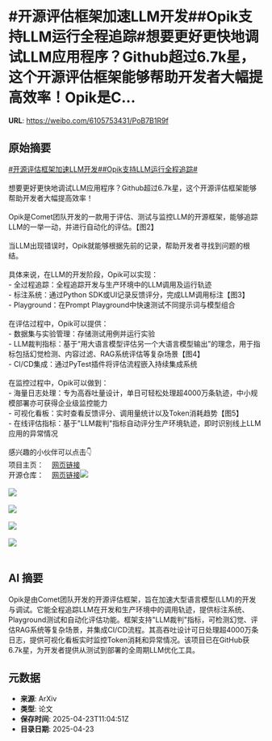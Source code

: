 # #开源评估框架加速LLM开发##Opik支持LLM运行全程追踪#想要更好更快地调试LLM应用程序？Github超过6.7k星，这个开源评估框架能够帮助开发者大幅提高效率！Opik是C...

**URL**: https://weibo.com/6105753431/PoB7B1R9f

## 原始摘要

<a href="https://m.weibo.cn/search?containerid=231522type%3D1%26t%3D10%26q%3D%23%E5%BC%80%E6%BA%90%E8%AF%84%E4%BC%B0%E6%A1%86%E6%9E%B6%E5%8A%A0%E9%80%9FLLM%E5%BC%80%E5%8F%91%23&amp;extparam=%23%E5%BC%80%E6%BA%90%E8%AF%84%E4%BC%B0%E6%A1%86%E6%9E%B6%E5%8A%A0%E9%80%9FLLM%E5%BC%80%E5%8F%91%23" data-hide=""><span class="surl-text">#开源评估框架加速LLM开发#</span></a><a href="https://m.weibo.cn/search?containerid=231522type%3D1%26t%3D10%26q%3D%23Opik%E6%94%AF%E6%8C%81LLM%E8%BF%90%E8%A1%8C%E5%85%A8%E7%A8%8B%E8%BF%BD%E8%B8%AA%23&amp;extparam=%23Opik%E6%94%AF%E6%8C%81LLM%E8%BF%90%E8%A1%8C%E5%85%A8%E7%A8%8B%E8%BF%BD%E8%B8%AA%23" data-hide=""><span class="surl-text">#Opik支持LLM运行全程追踪#</span></a><br><br>想要更好更快地调试LLM应用程序？Github超过6.7k星，这个开源评估框架能够帮助开发者大幅提高效率！<br><br>Opik是Comet团队开发的一款用于评估、测试与监控LLM的开源框架，能够追踪LLM的一举一动，并进行自动化的评估。【图2】<br><br>当LLM出现错误时，Opik就能够根据先前的记录，帮助开发者寻找到问题的根结。<br><br>具体来说，在LLM的开发阶段，Opik可以实现：<br>- 全过程追踪：全程追踪开发与生产环境中的LLM调用及运行轨迹<br>- 标注系统：通过Python SDK或UI记录反馈评分，完成LLM调用标注【图3】<br>- Playground：在Prompt Playground中快速测试不同提示词与模型组合<br><br>在评估过程中，Opik可以提供：<br>- 数据集与实验管理：存储测试用例并运行实验<br>- LLM裁判指标：基于“用大语言模型评估另一个大语言模型输出”的理念，用于指标包括幻觉检测、内容过滤、RAG系统评估等复杂场景【图4】<br>- CI/CD集成：通过PyTest插件将评估流程嵌入持续集成系统<br><br>在监控过程中，Opik可以做到：<br>- 海量日志处理：专为高吞吐量设计，单日可轻松处理超4000万条轨迹，中小规模部署亦可获得企业级监控能力<br>- 可视化看板：实时查看反馈评分、调用量统计以及Token消耗趋势【图5】<br>- 在线评估指标：基于"LLM裁判"指标自动评分生产环境轨迹，即时识别线上LLM应用的异常情况<br><br>感兴趣的小伙伴可以点击👇<br>项目主页：<a href="https://weibo.cn/sinaurl?u=https%3A%2F%2Fwww.comet.com%2Fsite%2Fproducts%2Fopik%2F%3Ffrom%3Dllm%26utm_source%3Dopik%26utm_medium%3Dgithub%26utm_content%3Dwebsite_button%26utm_campaign%3Dopik" data-hide=""><span class="url-icon"><img style="width: 1rem;height: 1rem" src="https://h5.sinaimg.cn/upload/2015/09/25/3/timeline_card_small_web_default.png" referrerpolicy="no-referrer"></span><span class="surl-text">网页链接</span></a><br>开源仓库：<a href="https://weibo.cn/sinaurl?u=https%3A%2F%2Fgithub.com%2Fcomet-ml%2Fopik" data-hide=""><span class="url-icon"><img style="width: 1rem;height: 1rem" src="https://h5.sinaimg.cn/upload/2015/09/25/3/timeline_card_small_web_default.png" referrerpolicy="no-referrer"></span><span class="surl-text">网页链接</span></a><img style="" src="https://tvax1.sinaimg.cn/large/006Fd7o3gy1i0qt2jdrrpj31ce1dgqst.jpg" referrerpolicy="no-referrer"><br><br><img style="" src="https://tvax2.sinaimg.cn/large/006Fd7o3gy1i0qt2obey0j32yo1o0b29.jpg" referrerpolicy="no-referrer"><br><br><img style="" src="https://tvax4.sinaimg.cn/large/006Fd7o3gy1i0qt2vkhosj32yo1o07wh.jpg" referrerpolicy="no-referrer"><br><br><img style="" src="https://tvax1.sinaimg.cn/large/006Fd7o3gy1i0qt2v277tj310g18a7ha.jpg" referrerpolicy="no-referrer"><br><br><img style="" src="https://tvax4.sinaimg.cn/large/006Fd7o3gy1i0qt30hsxmj32yo1o01fd.jpg" referrerpolicy="no-referrer"><br><br>

## AI 摘要

Opik是由Comet团队开发的开源评估框架，旨在加速大型语言模型(LLM)的开发与调试。它能全程追踪LLM在开发和生产环境中的调用轨迹，提供标注系统、Playground测试和自动化评估功能。框架支持"LLM裁判"指标，可检测幻觉、评估RAG系统等复杂场景，并集成CI/CD流程。其高吞吐设计可日处理超4000万条日志，提供可视化看板实时监控Token消耗和异常情况。该项目已在GitHub获6.7k星，为开发者提供从测试到部署的全周期LLM优化工具。

## 元数据

- **来源**: ArXiv
- **类型**: 论文
- **保存时间**: 2025-04-23T11:04:51Z
- **目录日期**: 2025-04-23
